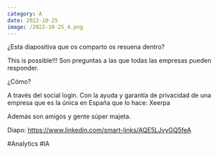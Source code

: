 ```yaml
--- 
category: A 
date: 2022-10-25 
image: /2022-10-25_4.png 
--- 
```


¿Esta diapositiva que os comparto os resuena dentro?

This is possible!!! Son preguntas a las que todas las empresas pueden responder. 

¿Cómo?

A través del social login. Con la ayuda y garantía de privacidad de una empresa que es la única en España que lo hace: Xeerpa 

Además son amigos y gente súper majeta. 

Diapo: https://www.linkedin.com/smart-links/AQE5LJvyGQ5feA

#Analytics #IA